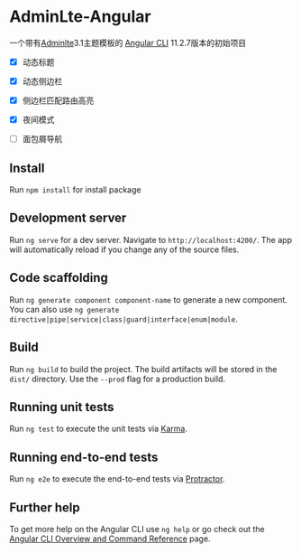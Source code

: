 # AdminLte-Angular
一个带有[Adminlte](https://github.com/ColorlibHQ/AdminLTE)3.1主题模板的 [Angular CLI](https://github.com/angular/angular-cli) 11.2.7版本的初始项目



- [x] 动态标题

- [x] 动态侧边栏

- [x] 侧边栏匹配路由高亮

- [x] 夜间模式

- [ ] 面包屑导航

## Install
Run `npm install` for install package

## Development server

Run `ng serve` for a dev server. Navigate to `http://localhost:4200/`. The app will automatically reload if you change any of the source files.

## Code scaffolding

Run `ng generate component component-name` to generate a new component. You can also use `ng generate directive|pipe|service|class|guard|interface|enum|module`.

## Build

Run `ng build` to build the project. The build artifacts will be stored in the `dist/` directory. Use the `--prod` flag for a production build.

## Running unit tests

Run `ng test` to execute the unit tests via [Karma](https://karma-runner.github.io).

## Running end-to-end tests

Run `ng e2e` to execute the end-to-end tests via [Protractor](http://www.protractortest.org/).

## Further help

To get more help on the Angular CLI use `ng help` or go check out the [Angular CLI Overview and Command Reference](https://angular.io/cli) page.

